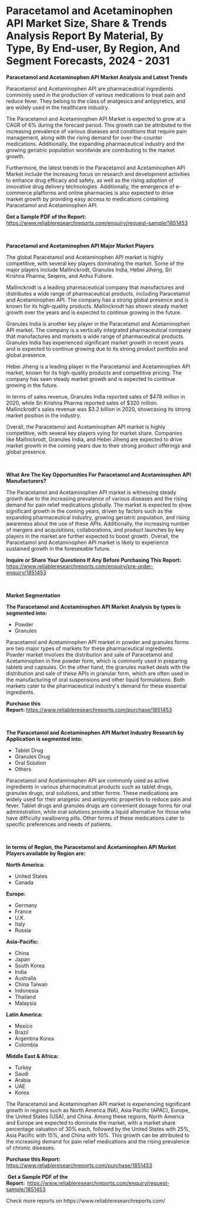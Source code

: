 <p><h1>Paracetamol and Acetaminophen API Market Size, Share & Trends Analysis Report By Material, By Type, By End-user, By Region, And Segment Forecasts, 2024 - 2031</h1></p><p><strong>Paracetamol and Acetaminophen API Market Analysis and Latest Trends</strong></p>
<p><p>Paracetamol and Acetaminophen API are pharmaceutical ingredients commonly used in the production of various medications to treat pain and reduce fever. They belong to the class of analgesics and antipyretics, and are widely used in the healthcare industry.</p><p>The Paracetamol and Acetaminophen API Market is expected to grow at a CAGR of 6% during the forecast period. This growth can be attributed to the increasing prevalence of various diseases and conditions that require pain management, along with the rising demand for over-the-counter medications. Additionally, the expanding pharmaceutical industry and the growing geriatric population worldwide are contributing to the market growth.</p><p>Furthermore, the latest trends in the Paracetamol and Acetaminophen API Market include the increasing focus on research and development activities to enhance drug efficacy and safety, as well as the rising adoption of innovative drug delivery technologies. Additionally, the emergence of e-commerce platforms and online pharmacies is also expected to drive market growth by providing easy access to medications containing Paracetamol and Acetaminophen API.</p></p>
<p><strong>Get a Sample PDF of the Report:&nbsp;</strong> <a href="https://www.reliableresearchreports.com/enquiry/request-sample/1851453">https://www.reliableresearchreports.com/enquiry/request-sample/1851453</a></p>
<p>&nbsp;</p>
<p><strong>Paracetamol and Acetaminophen API Major Market Players</strong></p>
<p><p>The global Paracetamol and Acetaminophen API market is highly competitive, with several key players dominating the market. Some of the major players include Mallinckrodt, Granules India, Hebei Jiheng, Sri Krishna Pharma, Seqens, and Anhui Fubore. </p><p>Mallinckrodt is a leading pharmaceutical company that manufactures and distributes a wide range of pharmaceutical products, including Paracetamol and Acetaminophen API. The company has a strong global presence and is known for its high-quality products. Mallinckrodt has shown steady market growth over the years and is expected to continue growing in the future.</p><p>Granules India is another key player in the Paracetamol and Acetaminophen API market. The company is a vertically integrated pharmaceutical company that manufactures and markets a wide range of pharmaceutical products. Granules India has experienced significant market growth in recent years and is expected to continue growing due to its strong product portfolio and global presence.</p><p>Hebei Jiheng is a leading player in the Paracetamol and Acetaminophen API market, known for its high-quality products and competitive pricing. The company has seen steady market growth and is expected to continue growing in the future.</p><p>In terms of sales revenue, Granules India reported sales of $478 million in 2020, while Sri Krishna Pharma reported sales of $320 million. Mallinckrodt's sales revenue was $3.2 billion in 2020, showcasing its strong market position in the industry.</p><p>Overall, the Paracetamol and Acetaminophen API market is highly competitive, with several key players vying for market share. Companies like Mallinckrodt, Granules India, and Hebei Jiheng are expected to drive market growth in the coming years due to their strong product offerings and global presence.</p></p>
<p>&nbsp;</p>
<p><strong>What Are The Key Opportunities For Paracetamol and Acetaminophen API Manufacturers?</strong></p>
<p><p>The Paracetamol and Acetaminophen API market is witnessing steady growth due to the increasing prevalence of various diseases and the rising demand for pain relief medications globally. The market is expected to show significant growth in the coming years, driven by factors such as the expanding pharmaceutical industry, growing geriatric population, and rising awareness about the use of these APIs. Additionally, the increasing number of mergers and acquisitions, collaborations, and product launches by key players in the market are further expected to boost growth. Overall, the Paracetamol and Acetaminophen API market is likely to experience sustained growth in the foreseeable future.</p></p>
<p><strong>Inquire or Share Your Questions If Any Before Purchasing This Report:</strong> <a href="https://www.reliableresearchreports.com/enquiry/pre-order-enquiry/1851453">https://www.reliableresearchreports.com/enquiry/pre-order-enquiry/1851453</a></p>
<p>&nbsp;</p>
<p><strong>Market Segmentation</strong></p>
<p><strong>The Paracetamol and Acetaminophen API Market Analysis by types is segmented into:</strong></p>
<p><ul><li>Powder</li><li>Granules</li></ul></p>
<p><p>Paracetamol and Acetaminophen API market in powder and granules forms are two major types of markets for these pharmaceutical ingredients. Powder market involves the distribution and sale of Paracetamol and Acetaminophen in fine powder form, which is commonly used in preparing tablets and capsules. On the other hand, the granules market deals with the distribution and sale of these APIs in granular form, which are often used in the manufacturing of oral suspensions and other liquid formulations. Both markets cater to the pharmaceutical industry's demand for these essential ingredients.</p></p>
<p><strong>Purchase this Report:&nbsp;</strong><a href="https://www.reliableresearchreports.com/purchase/1851453">https://www.reliableresearchreports.com/purchase/1851453</a></p>
<p>&nbsp;</p>
<p><strong>The Paracetamol and Acetaminophen API Market Industry Research by Application is segmented into:</strong></p>
<p><ul><li>Tablet Drug</li><li>Granules Drug</li><li>Oral Solution</li><li>Others</li></ul></p>
<p><p>Paracetamol and Acetaminophen API are commonly used as active ingredients in various pharmaceutical products such as tablet drugs, granules drugs, oral solutions, and other forms. These medications are widely used for their analgesic and antipyretic properties to reduce pain and fever. Tablet drugs and granules drugs are convenient dosage forms for oral administration, while oral solutions provide a liquid alternative for those who have difficulty swallowing pills. Other forms of these medications cater to specific preferences and needs of patients.</p></p>
<p>&nbsp;</p>
<p><strong>In terms of Region, the Paracetamol and Acetaminophen API Market Players available by Region are:</strong></p>
<p>
    <p> <strong> North America: </strong>
        <ul>
            <li>United States</li>
            <li>Canada</li>
        </ul>
        </p> 
    <p> <strong> Europe: </strong>
        <ul>
            <li>Germany</li>
            <li>France</li>
            <li>U.K.</li>
            <li>Italy</li>
            <li>Russia</li>
        </ul>
        </p> 
    <p> <strong> Asia-Pacific: </strong>
        <ul>
            <li>China</li>
            <li>Japan</li>
            <li>South Korea</li>
            <li>India</li>
            <li>Australia</li>
            <li>China Taiwan</li>
            <li>Indonesia</li>
            <li>Thailand</li>
            <li>Malaysia</li>
        </ul>
        </p> 
    <p> <strong> Latin America: </strong>
        <ul>
            <li>Mexico</li>
            <li>Brazil</li>
            <li>Argentina Korea</li>
            <li>Colombia</li>
        </ul>
        </p> 
    <p> <strong> Middle East & Africa: </strong>
        <ul>
            <li>Turkey</li>
            <li>Saudi</li>
            <li>Arabia</li>
            <li>UAE</li>
            <li>Korea</li>
        </ul>
    </p>
    </p>
<p><p>The Paracetamol and Acetaminophen API market is experiencing significant growth in regions such as North America (NA), Asia Pacific (APAC), Europe, the United States (USA), and China. Among these regions, North America and Europe are expected to dominate the market, with a market share percentage valuation of 30% each, followed by the United States with 25%, Asia Pacific with 15%, and China with 10%. This growth can be attributed to the increasing demand for pain relief medications and the rising prevalence of chronic diseases.</p></p>
<p><strong>Purchase this Report: </strong><a href="https://www.reliableresearchreports.com/purchase/1851453">https://www.reliableresearchreports.com/purchase/1851453</a></p>
<p>&nbsp;<strong>Get a Sample PDF of the Report:&nbsp;&nbsp;</strong><a href="https://www.reliableresearchreports.com/enquiry/request-sample/1851453">https://www.reliableresearchreports.com/enquiry/request-sample/1851453</a></p>
<p><strong></strong></p>
<p>Check more reports on https://www.reliableresearchreports.com/</p>